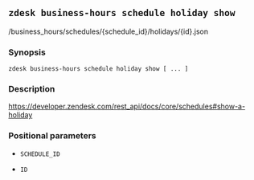 ## `zdesk business-hours schedule holiday show`

/business_hours/schedules/{schedule_id}/holidays/{id}.json

### Synopsis

    zdesk business-hours schedule holiday show [ ... ]

### Description

https://developer.zendesk.com/rest_api/docs/core/schedules#show-a-holiday

### Positional parameters

* `SCHEDULE_ID`

* `ID`

